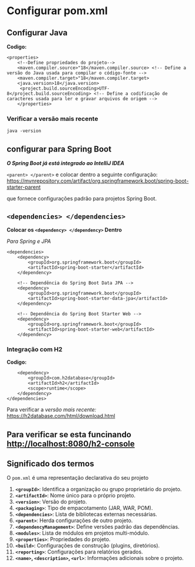 # Configurar pom.xml

## Configurar Java

**Codigo:**

```
<properties> 
    <!--Define propriedades do projeto-->
    <maven.compiler.source>"18</maven.compiler.source> <!-- Define a versão do Java usada para compilar o código-fonte -->
    <maven.compiler.target>"18</maven.compiler.target>
    <java.version>18</java.version>
     <project.build.sourceEncoding>UTF-8</project.build.sourceEncoding> <!-- Define a codificação de caracteres usada para ler e gravar arquivos de origem -->
    </properties>
```

 ### Verificar a versão mais recente

```
java -version
```

## configurar para Spring Boot

**_O Spring Boot já está integrado ao IntelliJ IDEA_**

```<parent> </parent>``` e colocar dentro a seguinte configuração:
<https://mvnrepository.com/artifact/org.springframework.boot/spring-boot-starter-parent>

que fornece configurações padrão para projetos Spring Boot.

## `<dependencies> </dependencies> `

**Colocar os `<dependency> </dependency>` Dentro** 

*Para Spring e JPA*
```
<dependencies>
    <dependency>
        <groupId>org.springframework.boot</groupId>
        <artifactId>spring-boot-starter</artifactId>
    </dependency>

    <!-- Dependência do Spring Boot Data JPA -->
    <dependency>
        <groupId>org.springframework.boot</groupId>
        <artifactId>spring-boot-starter-data-jpa</artifactId>
    </dependency>

    <!-- Dependência do Spring Boot Starter Web -->
    <dependency>
        <groupId>org.springframework.boot</groupId>
        <artifactId>spring-boot-starter-web</artifactId>
    </dependency>

```

### Integração com H2

**Codigo:** 

```
    <dependency>
        <groupId>com.h2database</groupId>
        <artifactId>h2</artifactId>
        <scope>runtime</scope>
    </dependency>
</dependencies>
```

Para verificar a *versão mais recente:* <https://h2database.com/html/download.html>

## Para verificar se esta funcinando <http://localhost:8080/h2-console> 

## Significado dos termos

  O `pom.xml` é uma representação declarativa do seu projeto

1. **`<groupId>`**: Identifica a organização ou grupo proprietário do projeto.
2. **`<artifactId>`**: Nome único para o próprio projeto.
3. **`<version>`**: Versão do projeto.
4. **`<packaging>`**: Tipo de empacotamento (JAR, WAR, POM).
5. **`<dependencies>`**: Lista de bibliotecas externas necessárias.
6. **`<parent>`**: Herda configurações de outro projeto.
7. **`<dependencyManagement>`**: Define versões padrão das dependências.
8. **`<modules>`**: Lista de módulos em projetos multi-módulo.
9. **`<properties>`**: Propriedades do projeto.
10. **`<build>`**: Configurações de construção (plugins, diretórios).
11. **`<reporting>`**: Configurações para relatórios gerados.
12. **`<name>`, `<description>`, `<url>`**: Informações adicionais sobre o projeto.

